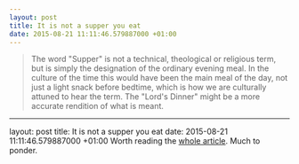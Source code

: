 ```yaml
---
layout: post
title: It is not a supper you eat
date: 2015-08-21 11:11:46.579887000 +01:00
---
```

> The word "Supper" is not a technical, theological or religious term, but is simply the designation of the ordinary evening meal. In the culture of the time this would have been the main meal of the day, not just a light snack before bedtime, which is how we are culturally attuned to hear the term. The "Lord's Dinner" might be a more accurate rendition of what is meant.

---
layout: post
title: It is not a supper you eat
date: 2015-08-21 11:11:46.579887000 +01:00
Worth reading the [whole article](http://www.affinity.org.uk/foundations-issues/issue-68-article-2---not-reformed-enough-critiquing-contemporary-practice-of-the-lord-s-supper-). Much to ponder.
